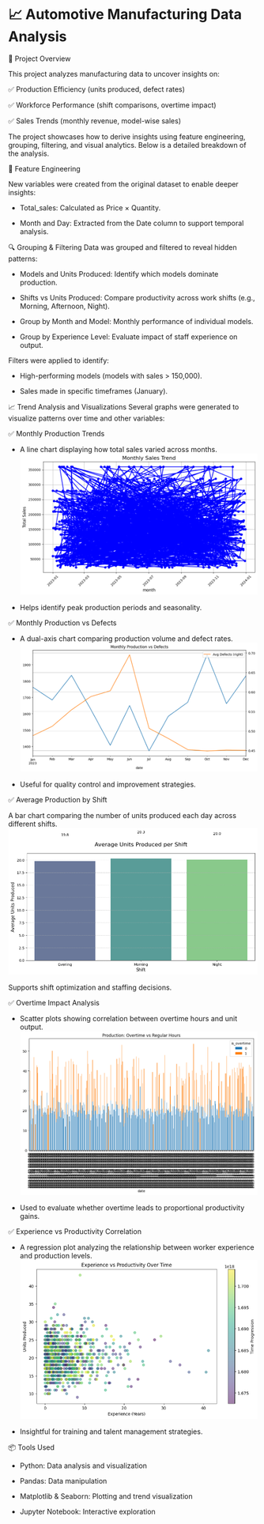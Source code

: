 # 📈 Automotive Manufacturing Data Analysis
📌 Project Overview

This project analyzes manufacturing data to uncover insights on:

✅ Production Efficiency (units produced, defect rates)

✅ Workforce Performance (shift comparisons, overtime impact)

✅ Sales Trends (monthly revenue, model-wise sales)

The project showcases how to derive insights using feature engineering, grouping, filtering, and visual analytics. Below is a detailed breakdown of the analysis.

🔧 Feature Engineering

New variables were created from the original dataset to enable deeper insights:

- Total_sales: Calculated as Price × Quantity.

- Month and Day: Extracted from the Date column to support temporal analysis.

🔍 Grouping & Filtering
Data was grouped and filtered to reveal hidden patterns:

- Models and Units Produced: Identify which models dominate production.

- Shifts vs Units Produced: Compare productivity across work shifts (e.g., Morning, Afternoon, Night).

- Group by Month and Model: Monthly performance of individual models.

- Group by Experience Level: Evaluate impact of staff experience on output.

Filters were applied to identify:

- High-performing models (models with sales > 150,000).

- Sales made in specific timeframes (January).
  
📈 Trend Analysis and Visualizations
Several graphs were generated to visualize patterns over time and other variables:

✅ Monthly Production Trends
- A line chart displaying how total sales varied across months.
![Monthly Sales Trend](monthlysales.png)

- Helps identify peak production periods and seasonality.

✅ Monthly Production vs Defects
- A dual-axis chart comparing production volume and defect rates.
![Production vs Defects](production_defects.png)

- Useful for quality control and improvement strategies.

✅ Average Production by Shift

A bar chart comparing the number of units produced each day across different shifts.
![Production by Shift](shift.png)

Supports shift optimization and staffing decisions.

✅ Overtime Impact Analysis
- Scatter plots showing correlation between overtime hours and unit output.
![Overtime Impact](overtime_impact.png)

- Used to evaluate whether overtime leads to proportional productivity gains.

✅ Experience vs Productivity Correlation
- A regression plot analyzing the relationship between worker experience and production levels.
![Experience vs Productivity](experience_production.png)

- Insightful for training and talent management strategies.

📦 Tools Used
- Python: Data analysis and visualization

- Pandas: Data manipulation

- Matplotlib & Seaborn: Plotting and trend visualization

- Jupyter Notebook: Interactive exploration



  

